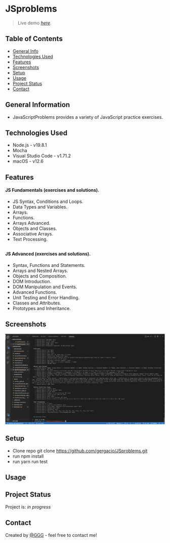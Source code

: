 # JSproblems
> Live demo [_here_](). <!-- If you have the project hosted somewhere, include the link here. -->

## Table of Contents
* [General Info](#general-information)
* [Technologies Used](#technologies-used)
* [Features](#features)
* [Screenshots](#screenshots)
* [Setup](#setup)
* [Usage](#usage)
* [Project Status](#project-status)
* [Contact](#contact)
<!-- * [License](#license) -->

## General Information
- JavaScriptProblems provides a variety of JavaScript practice exercises.


## Technologies Used

- Node.js - v19.8.1
- Mocha
- Visual Studio Code - v1.71.2
- macOS - v12.6

## Features

#### JS Fundamentals (exercises and solutions).

- JS Syntax, Conditions and Loops.
- Data Types and Variables.
- Arrays.
- Functions.
- Arrays Advanced.
- Objects and Classes.
- Associative Arrays.
- Text Processing.

##

#### JS Advanced (exercises and solutions).

- Syntax, Functions and Statements.
- Arrays and Nested Arrays.
- Objects and Composition.
- DOM Introduction.
- DOM Manipulation and Events.
- Advanced Functions.
- Unit Testing and Error Handling.
- Classes and Attributes.
- Prototypes and Inheritance.


## Screenshots

![Example screenshot](./screenshots/mocha.png)

## Setup

<!-- Proceed to describe how to install / get started with the project. -->
- Clone repo git clone https://github.com/gergacio/JSproblems.git
- run npm install
- run yarn run test


## Usage
<!-- How does one go about using it? -->


## Project Status

Project is: _in progress_ 

## Contact

Created by [@GGG](http://3gbg.s3-website.eu-west-2.amazonaws.com/#intro) - feel free to contact me!
